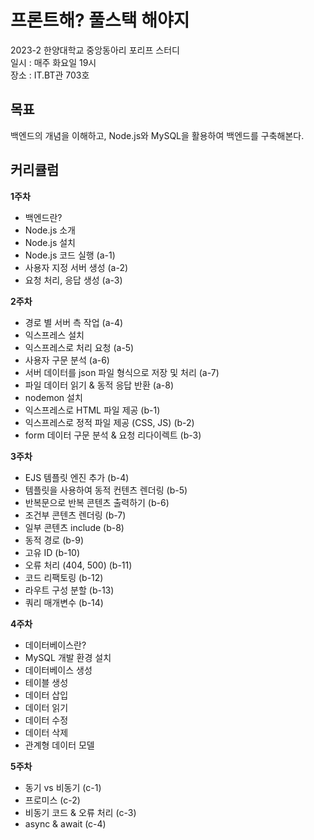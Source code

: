 # 프론트해? 풀스택 해야지
2023-2 한양대학교 중앙동아리 포리프 스터디  
일시 : 매주 화요일 19시  
장소 : IT.BT관 703호  

## 목표
백엔드의 개념을 이해하고, Node.js와 MySQL을 활용하여 백엔드를 구축해본다.  

## 커리큘럼
**1주차**  
- 백엔드란?
- Node.js 소개
- Node.js 설치
- Node.js 코드 실행 (a-1)
- 사용자 지정 서버 생성 (a-2)
- 요청 처리, 응답 생성 (a-3)
  
**2주차**  
- 경로 별 서버 측 작업 (a-4)
- 익스프레스 설치
- 익스프레스로 처리 요청 (a-5)
- 사용자 구문 분석 (a-6)
- 서버 데이터를 json 파일 형식으로 저장 및 처리 (a-7)
- 파일 데이터 읽기 & 동적 응답 반환 (a-8)
- nodemon 설치
- 익스프레스로 HTML 파일 제공 (b-1)
- 익스프레스로 정적 파일 제공 (CSS, JS) (b-2)
- form 데이터 구문 분석 & 요청 리다이렉트 (b-3)

**3주차**  
- EJS 템플릿 엔진 추가 (b-4)
- 템플릿을 사용하여 동적 컨텐츠 렌더링 (b-5)
- 반복문으로 반복 콘텐츠 출력하기 (b-6)
- 조건부 콘텐츠 렌더링 (b-7)
- 일부 콘텐츠 include (b-8)
- 동적 경로 (b-9)
- 고유 ID (b-10)
- 오류 처리 (404, 500) (b-11)
- 코드 리팩토링 (b-12)
- 라우트 구성 분할 (b-13)
- 쿼리 매개변수 (b-14)

**4주차**  
- 데이터베이스란?
- MySQL 개발 환경 설치
- 데이터베이스 생성
- 테이블 생성
- 데이터 삽입
- 데이터 읽기
- 데이터 수정
- 데이터 삭제
- 관계형 데이터 모델

**5주차**
- 동기 vs 비동기 (c-1)
- 프로미스 (c-2)
- 비동기 코드 & 오류 처리 (c-3)
- async & await (c-4)